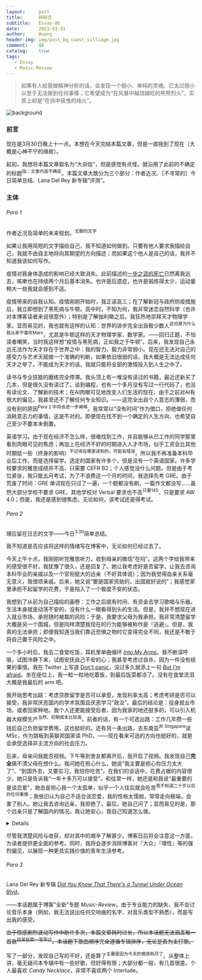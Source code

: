 ```yaml
---
layout:     post
title:      碎碎念
subtitle:   Essay-86
date:       2023-03-31
author:     Huang
header-img: img/post_bg_coast_villiage.jpg
comment:    88
catalog:    true
tags:
   - Essay
   - Music-Review
---
```


> 如果有人给我做精神分析的话，会发现一个弱小、单纯的灵魂。它太过弱小以至于无法做到任何事情；它希望成为“在风暴中越烧越旺的熊熊烈火”，实质上却是“在风中摇曳的烛火”。

![background](https://huang-feiyu.github.io/img/post_bg_coast_villiage.jpg)

### 前言

现在是3月30日晚上十一点。本想在今天完结本篇文章，但是一直拖到了现在（大概是心神不宁的缘故）。

起初，我想将本篇文章取名为“大杂烩”，但是感觉有点怪，就沿用了此前的不确定的标题<sup>指：文章内容不确定</sup>。本篇文章大致分为三个部分：作者近况、［不寻常的］今日简单总结、Lana Del Rey 新专辑“评测”。

### 主体

###### Para 1

作者近况及简单的未来规划。<sup>无聊的文字</sup>

如果让我用简短的文字描绘自己，我不知道如何做到。只要有他人要求我描绘自己，我就不由自主地将向其期望的方向描述；而如果这个他人是自己的话，我并不知道我该如何写作。

疫情对我身体造成的影响已经大致消失。此前描述的[一步之遥的死亡](https://xn--29s704loyd.com/2023/01/21/Essay-82/)已然离我远去，咳嗽也在持续两个月后基本消失。也许是后遗症，也许是锻炼得太少，运动量稍大一些我就会感到不适。

疫情带来的自我认知。疫情刚刚开始时，我正读高三；在了解新冠与政府防疫措施后，我立即想到了黑死病与牛顿。高中时，不知为何，我非常迷恋自然科学（也许对本博客读者来说很意外）；特别是了解伽利略之后，我狂热地崇拜天才物理学家。显而易见的，我也就有这样的认知：世界的进步完全出自极少数人<sup>这也是为什么我从来不喜欢Marx</sup>，尤其是牛顿这样的天才物理学家、数学家。——回归正题，不怕读者嘲笑，当时我这样想“疫情与黑死病，正如我之于牛顿”。后来，我发现自己永远无法作为天才存在于世界之中：我的智力、毅力非常弱小。现在还无法对自己的感受力与艺术天赋做一个准确的判断，如果依旧很弱的话，我大概是无法达成任何天才之举了。不能成为天才的话，我就只能将全部的激情投入到人生之中了。

读书与专业技能的磨练完全停滞。我头顶上有一堆没有读过的书籍，最近还新买了几本，但是很久没有读过了。谈到编程，也有一个多月没有写过一行代码了，也没有读论文、了解新的技术；在AI肉眼可见地改变人们生活的现在，由于之前对AI有很大的偏见，我甚至还不了解任何专业知识。——这完全出自个人意志的薄弱，而没有别的原因<sup>Para 2 中将会进一步阐释</sup>。我常常以“没有时间”作为借口，拒绝做任何消耗意志力的事情，这是不对的。即便现在找不到一个确定的人生方向，也希望自己至少不要本末倒置。

英语学习。由于现在经济不怎么样，很难找到工作，并且能够从已工作的同学那里看到肉眼可见的焦虑；再加上在经济不好的时期进入人才市场，似乎工资会比其他时期低一些（终身的影响）<sup>不记得在哪里读到的，可能有错误</sup>。所以我不再准备本科毕业后工作，而是选择留学。选定的国家有许多个，但是没有一个英语国家。许多学校要求的雅思成绩并不高，只需要 CEFR B2；个人感觉没什么问题。但是由于考位紧张，我只能五月考试，为了不浪费这一个月的时间，我选择先考 GRE。由于荒废了时间：GRE 单词现在只过了一遍，一个题都没有刷，一篇作文都没写……虽然大部分学校不要求 GRE，其他学校对 Verbal 要求也不高<sup>只要145</sup>，只是要求 AW 4.0；但是，我还是感到很焦虑。无论如何，该考试还是得考试。

###### Para 2

理应留在日志的文字——今日<sup>3.30</sup>简单总结。

我不知道是否应该将这样的情绪写在博客中，无论如何已经过去了。

今天上午十点，我刚刚听完雅思听力，收到母亲的微信“在吗”。这两个字给我带来的感受很不好，我犹豫了很久，还是回复了。她让我考虑好是否留学，让我去咨询本科毕业的亲戚以及一个官衔挺大的远亲（不好具体说）；因为我觉得血亲关系毫无意义，我很烦亲戚。后来，她又说“要是国家资助的，出国就好说的”；我感觉家里承担不起留学的花费，于是陷入了一个极度不安的状态。

我想到了从前为自己描绘的画卷：工作之后就有时间、有资金去学习歌唱与乐器。生活本身就是动荡不安的，没有什么一眼看得到头的生活。但是，我并不想现在进入就业市场，承担随时被裁的风险；于是，我要求父母为我承担。我非常清楚留学大概是另一个围城，但是同样清楚我现在的行为能够被称作是『逃避』。但是，我真的无法承担；即便我知道当我们靠近恐惧之物时它变得完全不同，我还是不敢于将自己置于风险之中。

一个多小时后，我去二食堂吃饭，耳机里单曲循环 [*Into My Arms*](https://xn--29s704loyd.com/2021/10/17/Into-My-Arms/)。我不断深呼吸，试图冷静下来，试图安抚自己不安的心；我甚至考虑过自杀，因为一件没有结果的事情。我在 Twitter 上写道 [Don't panic](https://twitter.com/0711feiyu/status/1641281306603716608)，没过多久就添上一句 [But I'm afraid](https://twitter.com/0711feiyu/status/1641281843118108674)。坐在座位上，我一粒一粒地吃着饭，到最后饭菜都凉了。没有在食堂流泪大概是我最后的 arm 吧。

我开始思考出路：考虑贷款留学是否可以承受，发现利率太高；考虑考研是否可以接受，我非常厌恶国内的学术氛围且厌恶学习“政治”。最后的结论是：投身就业市场，或者回家种地。我个人还更能接受后者，因为我家的地还挺多的，可以引入机器大规模生产<sup>当然，初期成本比较高</sup>。前者的话，有一个可选出路：工作几年攒一些钱后自己负担留学费用，这也挺好的。还有另一条出路，去东南亚<sup>非 Singapore</sup>读 MSc，作为跳板到英联邦国家读 PhD。——现在看来可选的方向也挺好的，就是会承受选择非主流方向的社会压力。

后来，母亲问我能否视频。下午等到舍友都离开后，我开启了视频。我发现自己**完全**搞不清父母在想什么。我问她在担心什么，她说“我主要是担心你压力太大了”、“到国外去，又要实习，我怕你吃苦”。在我们的谈话中，花费占据的内容很少，她只是告诉我“一年十多万可以接受”。和往常一样，她还是和我说“最重要的是谈恋爱”，她总是担心我一个太孤单，似乎一个人往后就会吃苦<sup>我不知道二十岁以后的任何事情</sup>；我依旧认为自己不适合谈恋爱，我的性格太懦弱，常常走向极端，会害了别人。她让我去咨询远亲，我拒绝了。最后，她自己问了；显而易见的是，那个远亲只是了解国内的情况。我让她安心，我自己知道怎么做。

<details>我查了一下国内农民的收入，和母亲说的差不多。并且在看到他人提到19年丰收时，也切实回忆起暑假时父母的情况：他们凌晨五点就去地里，到晚上十点回到家里；但是，他们的神态并不像身体那样疲惫。</details>

尽管我清楚风险与收获，却对其中的艰辛了解甚少。博客日后将会注意这一方面，为读者提供更全面的参考。同时，我将会逐步消除博客对『大众』『理性』等的强烈偏见，以展现一种更具实践价值的青年生活参考。

###### Para 3

Lana Del Rey 新专辑 *[Did You Know That There's a Tunnel Under Ocean Blvd](https://en.wikipedia.org/wiki/Did_You_Know_That_There%27s_a_Tunnel_Under_Ocean_Blvd)*。

——本话题属于博客“全新”专题 *Music-Review*。由于专业能力的缺失，我不会讨论音乐本身（例如，我无法说出任何交响曲的名字、对音乐类型不熟悉），而是写出我的感受。

<s>由于情感剧烈波动写作中断许多次，本篇文章耗时过长，所以本话题无法涵盖每一首歌<sup>指某些歌一笔带过</sup>。本话题下歌曲顺序完全遵循专辑排序，无论是否为主打歌。</s>

写了一部分，发现自己写的不好，还是算了<sup>主要是因为今天的情感耗尽了</sup>。从整体上讲，毫无疑问本专辑中有一些好歌，但好得有限；大部分都一般，有几首很差。个人最喜欢 *Candy Necklace*，非常不喜欢两个 Interlude。
